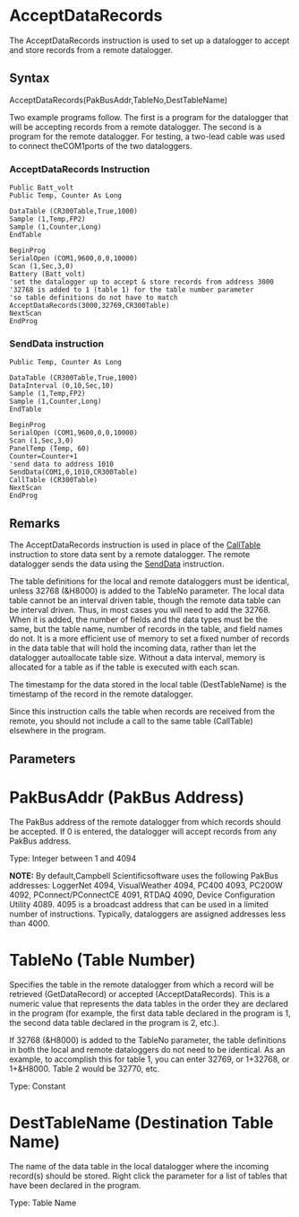 # AcceptDataRecords

The AcceptDataRecords instruction is used to set up a datalogger to accept and store records from a remote datalogger.

## Syntax

AcceptDataRecords(PakBusAddr,TableNo,DestTableName)

Two example programs follow. The first is a program for the datalogger that will be accepting records from a remote datalogger. The second is a program for the remote datalogger. For testing, a two-lead cable was used to connect theCOM1ports of the two dataloggers.

### AcceptDataRecords Instruction

```
Public Batt_volt
Public Temp, Counter As Long

DataTable (CR300Table,True,1000)
Sample (1,Temp,FP2)
Sample (1,Counter,Long)
EndTable

BeginProg
SerialOpen (COM1,9600,0,0,10000)
Scan (1,Sec,3,0)
Battery (Batt_volt)
'set the datalogger up to accept & store records from address 3000
'32768 is added to 1 (table 1) for the table number parameter
'so table definitions do not have to match
AcceptDataRecords(3000,32769,CR300Table)
NextScan
EndProg
```

### SendData instruction

```
Public Temp, Counter As Long

DataTable (CR300Table,True,1000)
DataInterval (0,10,Sec,10)
Sample (1,Temp,FP2)
Sample (1,Counter,Long)
EndTable

BeginProg
SerialOpen (COM1,9600,0,0,10000)
Scan (1,Sec,3,0)
PanelTemp (Temp, 60)
Counter=Counter+1
'send data to address 1010
SendData(COM1,0,1010,CR300Table)
CallTable (CR300Table)
NextScan
EndProg
```

## Remarks

The AcceptDataRecords instruction is used in place of the [CallTable](calltable.md) instruction to store data sent by a remote datalogger. The remote datalogger sends the data using the [SendData](senddata.md) instruction.

The table definitions for the local and remote dataloggers must be identical, unless 32768 (&H8000) is added to the TableNo parameter. The local data table cannot be an interval driven table, though the remote data table can be interval driven. Thus, in most cases you will need to add the 32768. When it is added, the number of fields and the data types must be the same, but the table name, number of records in the table, and field names do not. It is a more efficient use of memory to set a fixed number of records in the data table that will hold the incoming data, rather than let the datalogger autoallocate table size. Without a data interval, memory is allocated for a table as if the table is executed with each scan.

The timestamp for the data stored in the local table (DestTableName) is the timestamp of the record in the remote datalogger.

Since this instruction calls the table when records are received from the remote, you should not include a call to the same table (CallTable) elsewhere in the program.

## Parameters

# PakBusAddr (PakBus Address)

The PakBus address of the remote datalogger from which records should be accepted. If 0 is entered, the datalogger will accept records from any PakBus address.

Type: Integer between 1 and 4094

**NOTE:** By default,Campbell Scientificsoftware uses the following PakBus addresses: LoggerNet 4094, VisualWeather 4094, PC400 4093, PC200W 4092, PConnect/PConnectCE 4091, RTDAQ 4090, Device Configuration Utility 4089. 4095 is a broadcast address that can be used in a limited number of instructions. Typically, dataloggers are assigned addresses less than 4000.

# TableNo (Table Number)

Specifies the table in the remote datalogger from which a record will be retrieved (GetDataRecord) or accepted (AcceptDataRecords). This is a numeric value that represents the data tables in the order they are declared in the program (for example, the first data table declared in the program is 1, the second data table declared in the program is 2, etc.).

If 32768 (&H8000) is added to the TableNo parameter, the table definitions in both the local and remote dataloggers do not need to be identical. As an example, to accomplish this for table 1, you can enter 32769, or 1+32768, or 1+&H8000. Table 2 would be 32770, etc.

Type: Constant

# DestTableName (Destination Table Name)

The name of the data table in the local datalogger where the incoming record(s) should be stored. Right click the parameter for a list of tables that have been declared in the program.

Type: Table Name
